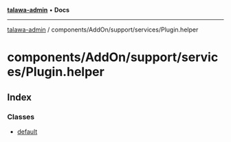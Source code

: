 [**talawa-admin**](../../../../../README.md) • **Docs**

***

[talawa-admin](../../../../../modules.md) / components/AddOn/support/services/Plugin.helper

# components/AddOn/support/services/Plugin.helper

## Index

### Classes

- [default](classes/default.md)
